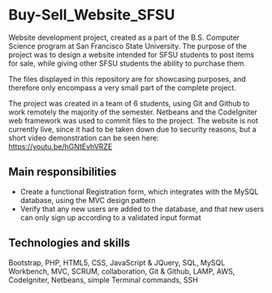 # Buy-Sell_Website_SFSU
Website development project, created as a part of the B.S. Computer Science program at San Francisco State University. The purpose of the project was to design a website intended for SFSU students to post items for sale, while giving other SFSU students the ability to purchase them. 

The files displayed in this repository are for showcasing purposes, and therefore only encompass a very small part of the complete project. 

The project was created in a team of 6 students, using Git and Github to work remotely the majority of the semester. Netbeans and the CodeIgniter web framework was used to commit files to the project. 
The website is not currently live, since it had to be taken down due to security reasons, but a short video demonstration can be seen here: https://youtu.be/hGNtEvhVRZE



## Main responsibilities ##

- Create a functional Registration form, which integrates with the MySQL database, using the MVC design pattern
- Verify that any new users are added to the database, and that new users can only sign up according to a validated input format



## Technologies and skills ##  
Bootstrap, PHP, HTML5, CSS, JavaScript & JQuery, SQL, MySQL Workbench, MVC, SCRUM, collaboration, Git & Github, LAMP, AWS, CodeIgniter, Netbeans, simple Terminal commands, SSH
